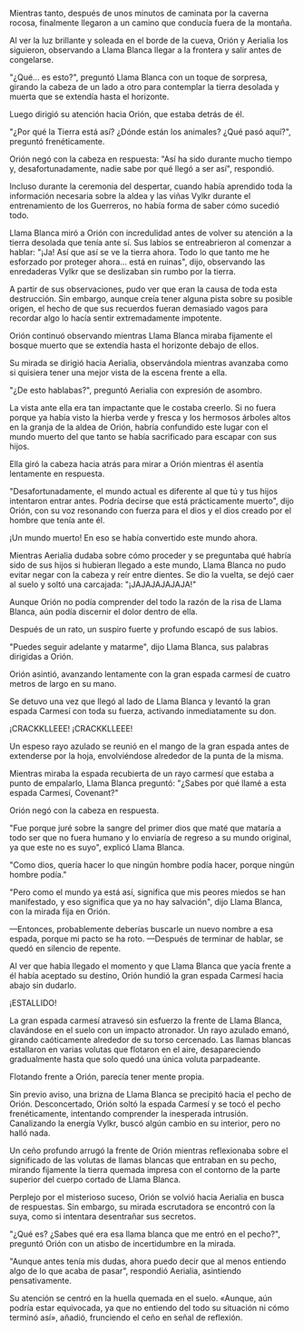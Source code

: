 
Mientras tanto, después de unos minutos de caminata por la caverna rocosa, finalmente llegaron a un camino que conducía fuera de la montaña.

Al ver la luz brillante y soleada en el borde de la cueva, Orión y Aerialia los siguieron, observando a Llama Blanca llegar a la frontera y salir antes de congelarse.

"¿Qué... es esto?", preguntó Llama Blanca con un toque de sorpresa, girando la cabeza de un lado a otro para contemplar la tierra desolada y muerta que se extendía hasta el horizonte.

Luego dirigió su atención hacia Orión, que estaba detrás de él.

"¿Por qué la Tierra está así? ¿Dónde están los animales? ¿Qué pasó aquí?", preguntó frenéticamente.

Orión negó con la cabeza en respuesta: "Así ha sido durante mucho tiempo y, desafortunadamente, nadie sabe por qué llegó a ser así", respondió.

Incluso durante la ceremonia del despertar, cuando había aprendido toda la información necesaria sobre la aldea y las viñas Vylkr durante el entrenamiento de los Guerreros, no había forma de saber cómo sucedió todo.

Llama Blanca miró a Orión con incredulidad antes de volver su atención a la tierra desolada que tenía ante sí. Sus labios se entreabrieron al comenzar a hablar: "¡Ja! Así que así se ve la tierra ahora. Todo lo que tanto me he esforzado por proteger ahora... está en ruinas", dijo, observando las enredaderas Vylkr que se deslizaban sin rumbo por la tierra.

A partir de sus observaciones, pudo ver que eran la causa de toda esta destrucción. Sin embargo, aunque creía tener alguna pista sobre su posible origen, el hecho de que sus recuerdos fueran demasiado vagos para recordar algo lo hacía sentir extremadamente impotente.

Orión continuó observando mientras Llama Blanca miraba fijamente el bosque muerto que se extendía hasta el horizonte debajo de ellos.

Su mirada se dirigió hacia Aerialia, observándola mientras avanzaba como si quisiera tener una mejor vista de la escena frente a ella.

"¿De esto hablabas?", preguntó Aerialia con expresión de asombro.

La vista ante ella era tan impactante que le costaba creerlo. Si no fuera porque ya había visto la hierba verde y fresca y los hermosos árboles altos en la granja de la aldea de Orión, habría confundido este lugar con el mundo muerto del que tanto se había sacrificado para escapar con sus hijos.

Ella giró la cabeza hacia atrás para mirar a Orión mientras él asentía lentamente en respuesta.

"Desafortunadamente, el mundo actual es diferente al que tú y tus hijos intentaron entrar antes. Podría decirse que está prácticamente muerto", dijo Orión, con su voz resonando con fuerza para el dios y el dios creado por el hombre que tenía ante él.

¡Un mundo muerto! En eso se había convertido este mundo ahora.

Mientras Aerialia dudaba sobre cómo proceder y se preguntaba qué habría sido de sus hijos si hubieran llegado a este mundo, Llama Blanca no pudo evitar negar con la cabeza y reír entre dientes. Se dio la vuelta, se dejó caer al suelo y soltó una carcajada: "¡JAJAJAJAJAJA!"

Aunque Orión no podía comprender del todo la razón de la risa de Llama Blanca, aún podía discernir el dolor dentro de ella.

Después de un rato, un suspiro fuerte y profundo escapó de sus labios.

"Puedes seguir adelante y matarme", dijo Llama Blanca, sus palabras dirigidas a Orión.

Orión asintió, avanzando lentamente con la gran espada carmesí de cuatro metros de largo en su mano.

Se detuvo una vez que llegó al lado de Llama Blanca y levantó la gran espada Carmesí con toda su fuerza, activando inmediatamente su don.

¡CRACKKLLEEE! ¡CRACKKLLEEE!

Un espeso rayo azulado se reunió en el mango de la gran espada antes de extenderse por la hoja, envolviéndose alrededor de la punta de la misma.

Mientras miraba la espada recubierta de un rayo carmesí que estaba a punto de empalarlo, Llama Blanca preguntó: "¿Sabes por qué llamé a esta espada Carmesí, Covenant?"

Orión negó con la cabeza en respuesta.

"Fue porque juré sobre la sangre del primer dios que maté que mataría a todo ser que no fuera humano y lo enviaría de regreso a su mundo original, ya que este no es suyo", explicó Llama Blanca.

"Como dios, quería hacer lo que ningún hombre podía hacer, porque ningún hombre podía."

"Pero como el mundo ya está así, significa que mis peores miedos se han manifestado, y eso significa que ya no hay salvación", dijo Llama Blanca, con la mirada fija en Orión.

—Entonces, probablemente deberías buscarle un nuevo nombre a esa espada, porque mi pacto se ha roto. —Después de terminar de hablar, se quedó en silencio de repente.

Al ver que había llegado el momento y que Llama Blanca que yacía frente a él había aceptado su destino, Orión hundió la gran espada Carmesí hacia abajo sin dudarlo.

¡ESTALLIDO!

La gran espada carmesí atravesó sin esfuerzo la frente de Llama Blanca, clavándose en el suelo con un impacto atronador. Un rayo azulado emanó, girando caóticamente alrededor de su torso cercenado. Las llamas blancas estallaron en varias volutas que flotaron en el aire, desapareciendo gradualmente hasta que solo quedó una única voluta parpadeante.

Flotando frente a Orión, parecía tener mente propia.

Sin previo aviso, una brizna de Llama Blanca se precipitó hacia el pecho de Orión. Desconcertado, Orión soltó la espada Carmesí y se tocó el pecho frenéticamente, intentando comprender la inesperada intrusión. Canalizando la energía Vylkr, buscó algún cambio en su interior, pero no halló nada.

Un ceño profundo arrugó la frente de Orión mientras reflexionaba sobre el significado de las volutas de llamas blancas que entraban en su pecho, mirando fijamente la tierra quemada impresa con el contorno de la parte superior del cuerpo cortado de Llama Blanca.

Perplejo por el misterioso suceso, Orión se volvió hacia Aerialia en busca de respuestas. Sin embargo, su mirada escrutadora se encontró con la suya, como si intentara desentrañar sus secretos.

"¿Qué es? ¿Sabes qué era esa llama blanca que me entró en el pecho?", preguntó Orión con un atisbo de incertidumbre en la mirada.

"Aunque antes tenía mis dudas, ahora puedo decir que al menos entiendo algo de lo que acaba de pasar", respondió Aerialia, asintiendo pensativamente.

Su atención se centró en la huella quemada en el suelo. «Aunque, aún podría estar equivocada, ya que no entiendo del todo su situación ni cómo terminó así», añadió, frunciendo el ceño en señal de reflexión.